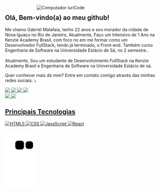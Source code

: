 <img src="https://raw.githubusercontent.com/MicaelliMedeiros/micaellimedeiros/master/image/computer-illustration.png" min-width="400px" max-width="400px" width="400px" align="right" alt="Computador iuriCode">

## Olá, Bem-vindo(a) ao meu github!

<p align="left"> 
  Me chamo Gabriel Malafaia, tenho 22 anos e sou morador da cidade de Nova Iguaçu no Rio de Janeiro, Atualmente, Faço um Intensivo de 1 Ano na Kenzie Academy Brasil, com foco no em me formar como um Desenvolvedor FullStack, tendo já terminado, o Front-end. Também curso Engenharia de Software na Universidade Estácio de Sá, no 2 semestre.</strong>.
  </br>
  </br>
  Atualmente, Sou um estudante de Desenvolvimento FullStack na Kenzie Academy Brasil e Engenharia de Software na Universidade Estácio de sá.
</p>

<p align="left">
  Quer conhecer mais de mim? Entre em contato comigo através das minhas redes sociais: ⤵️
</p>

<div> 
  <a href="https://www.instagram.com/gabrielmlf20/" target="_blank">
    <img src="https://img.shields.io/badge/-Instagram-%23E4405F?style=for-the-badge&logo=instagram&logoColor=white">
  </a>
 <a href="https://discord.gg/Vmt3eWcv" target="_blank">
   <img src="https://img.shields.io/badge/Discord-7289DA?style=for-the-badge&logo=discord&logoColor=white">
  </a> 
  <a href = "mailto:gabrielbsnsp@gmail.com">
    <img src="https://img.shields.io/badge/-Gmail-%23333?style=for-the-badge&logo=gmail&logoColor=white">
  </a>
  <a href="https://www.linkedin.com/in/gabrielmalafaia/" target="_blank">
    <img src="https://img.shields.io/badge/-LinkedIn-%230077B5?style=for-the-badge&logo=linkedin&logoColor=white">
  </a> 
</div>

<div>
  <a href="https://github.com/Gabriel-Malafaia">
  <img height="160em" src="https://github-readme-stats.vercel.app/api?username=Gabriel-Malafaia&show_icons=true&theme=dracula&include_all_commits=true&count_private=true"/>
  <img height="160em" src="https://github-readme-stats.vercel.app/api/top-langs/?username=Gabriel-Malafaia&layout=compact&langs_count=7&theme=dracula"/>
</div>

## Principais Tecnologias

![HTML5](https://img.shields.io/badge/-HTML5-333333?style=flat&logo=HTML5)
![CSS](https://img.shields.io/badge/-CSS-333333?style=flat&logo=CSS3&logoColor=1572B6)
![JavaScript](https://img.shields.io/badge/-JavaScript-333333?style=flat&logo=javascript)
![React](https://img.shields.io/badge/-React-333333?style=flat&logo=react)
  
![Snake animation](https://github.com/rafaballerini/rafaballerini/blob/output/github-contribution-grid-snake.svg)
 

